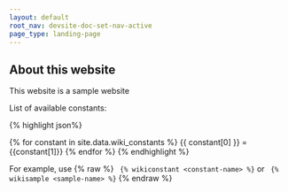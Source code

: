```yaml
---
layout: default
root_nav: devsite-doc-set-nav-active
page_type: landing-page
---
```




## About this website ##

This website is a sample website

List of available constants: 

{% highlight json%}

{% for constant in site.data.wiki_constants %}
{{ constant[0] }} = {{constant[1]}}
{% endfor %}
{% endhighlight %}


For example, use {% raw %} ``` {% wikiconstant <constant-name> %}``` or ``` {% wikisample <sample-name> %}``` {% endraw %}
